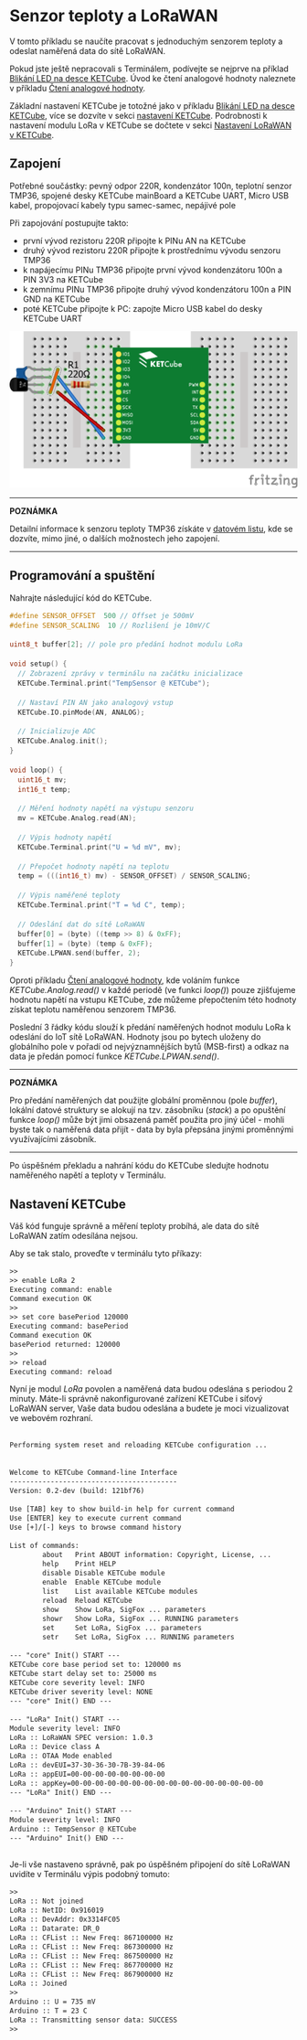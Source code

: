 # Senzor teploty a LoRaWAN

V tomto příkladu se naučíte pracovat s jednoduchým senzorem teploty a odeslat naměřená data do sítě LoRaWAN. 

Pokud jste ještě nepracovali s Terminálem, podívejte se nejprve na příklad [Blikání LED na desce KETCube](example_onBoardLED.md). Úvod ke čtení analogové hodnoty naleznete v příkladu [Čtení analogové hodnoty](example_analogRead.md).

Základní nastavení KETCube je totožné jako v příkladu [Blikání LED na desce KETCube](example_onBoardLED.md), více se dozvíte v sekci [nastavení KETCube](settings.md). Podrobnosti k nastavení modulu LoRa v KETCube se dočtete v sekci [Nastavení LoRaWAN v KETCube](lorawan.md).

## Zapojení

Potřebné součástky: pevný odpor 220R, kondenzátor 100n, teplotní senzor TMP36, spojené desky KETCube mainBoard a KETCube UART, Micro USB kabel, propojovací kabely typu samec-samec, nepájivé pole

Při zapojování postupujte takto:
  * první vývod rezistoru 220R připojte k PINu AN na KETCube
  * druhý vývod rezistoru 220R připojte k prostřednímu vývodu senzoru TMP36
  * k napájecímu PINu TMP36 připojte první vývod kondenzátoru 100n a PIN 3V3 na KETCube
  * k zemnímu PINu TMP36 připojte druhý vývod kondenzátoru 100n a PIN GND na KETCube
  * poté KETCube připojte k PC: zapojte Micro USB kabel do desky KETCube UART

![zapojeni](img/temperatureSensor.png)

---
**POZNÁMKA**

Detailní informace k senzoru teploty TMP36 získáte v [datovém listu](../files/datasheet/TMP35_36_37-1504323.pdf), kde se dozvíte, mimo jiné, o dalších možnostech jeho zapojení.

---

## Programování a spuštění

Nahrajte následující kód do KETCube.

```c
#define SENSOR_OFFSET  500 // Offset je 500mV
#define SENSOR_SCALING  10 // Rozlišení je 10mV/C

uint8_t buffer[2]; // pole pro předání hodnot modulu LoRa

void setup() {
  // Zobrazení zprávy v terminálu na začátku inicializace
  KETCube.Terminal.print("TempSensor @ KETCube");

  // Nastaví PIN AN jako analogový vstup
  KETCube.IO.pinMode(AN, ANALOG);

  // Inicializuje ADC
  KETCube.Analog.init();
}

void loop() {
  uint16_t mv;
  int16_t temp;
  
  // Měření hodnoty napětí na výstupu senzoru
  mv = KETCube.Analog.read(AN);
  
  // Výpis hodnoty napětí
  KETCube.Terminal.print("U = %d mV", mv);

  // Přepočet hodnoty napětí na teplotu
  temp = (((int16_t) mv) - SENSOR_OFFSET) / SENSOR_SCALING;

  // Výpis naměřené teploty
  KETCube.Terminal.print("T = %d C", temp);

  // Odeslání dat do sítě LoRaWAN
  buffer[0] = (byte) ((temp >> 8) & 0xFF);
  buffer[1] = (byte) (temp & 0xFF);
  KETCube.LPWAN.send(buffer, 2);
}
```

Oproti příkladu [Čtení analogové hodnoty](example_analogRead.md), kde voláním funkce *KETCube.Analog.read()* v každé periodě (ve funkci *loop()*) pouze zjišťujeme hodnotu napětí na vstupu KETCube, zde můžeme přepočtením této hodnoty získat teplotu naměřenou senzorem TMP36.

Poslední 3 řádky kódu slouží k předání naměřených hodnot modulu LoRa k odeslání do IoT sítě LoRaWAN. Hodnoty jsou po bytech uloženy do globálního pole v pořadí od nejvýznamnějších bytů (MSB-first) a odkaz na data je předán pomocí funkce *KETCube.LPWAN.send()*.

---
**POZNÁMKA**

Pro předání naměřených dat použijte globální proměnnou (pole *buffer*), lokální datové struktury se alokují na tzv. zásobníku (*stack*) a po opuštění funkce *loop()* může být jimi obsazená paměť použita pro jiný účel - mohli byste tak o naměřená data přijít - data by byla přepsána jinými proměnnými využívajícími zásobník.

---

Po úspěšném překladu a nahrání kódu do KETCube sledujte hodnotu naměřeného napětí a teploty v Terminálu.

## Nastavení KETCube

Váš kód funguje správně a měření teploty probíhá, ale data do sítě LoRaWAN zatím odesílána nejsou.

Aby se tak stalo, proveďte v terminálu tyto příkazy:

```
>>
>> enable LoRa 2
Executing command: enable
Command execution OK
>>
>> set core basePeriod 120000
Executing command: basePeriod
Command execution OK
basePeriod returned: 120000
>>
>> reload
Executing command: reload

```

Nyní je modul *LoRa* povolen a naměřená data budou odeslána s periodou 2 minuty. Máte-li správně nakonfigurované zařízení KETCube i síťový LoRaWAN server, Vaše data budou odeslána a budete je moci vizualizovat ve webovém rozhraní.

```

Performing system reset and reloading KETCube configuration ...


Welcome to KETCube Command-line Interface
-----------------------------------------
Version: 0.2-dev (build: 121bf76)

Use [TAB] key to show build-in help for current command
Use [ENTER] key to execute current command
Use [+]/[-] keys to browse command history

List of commands:
        about   Print ABOUT information: Copyright, License, ...
        help    Print HELP
        disable Disable KETCube module
        enable  Enable KETCube module
        list    List available KETCube modules
        reload  Reload KETCube
        show    Show LoRa, SigFox ... parameters
        showr   Show LoRa, SigFox ... RUNNING parameters
        set     Set LoRa, SigFox ... parameters
        setr    Set LoRa, SigFox ... RUNNING parameters

--- "core" Init() START ---
KETCube core base period set to: 120000 ms
KETCube start delay set to: 25000 ms
KETCube core severity level: INFO
KETCube driver severity level: NONE
--- "core" Init() END ---

--- "LoRa" Init() START ---
Module severity level: INFO
LoRa :: LoRaWAN SPEC version: 1.0.3
LoRa :: Device class A
LoRa :: OTAA Mode enabled
LoRa :: devEUI=37-30-36-30-7B-39-84-06
LoRa :: appEUI=00-00-00-00-00-00-00-00
LoRa :: appKey=00-00-00-00-00-00-00-00-00-00-00-00-00-00-00-00
--- "LoRa" Init() END ---

--- "Arduino" Init() START ---
Module severity level: INFO
Arduino :: TempSensor @ KETCube
--- "Arduino" Init() END ---


```

Je-li vše nastaveno správně, pak po úspěšném připojení do sítě LoRaWAN uvidíte v Terminálu výpis podobný tomuto:

```
>>
LoRa :: Not joined
LoRa :: NetID: 0x916019
LoRa :: DevAddr: 0x3314FC05
LoRa :: Datarate: DR_0
LoRa :: CFList :: New Freq: 867100000 Hz
LoRa :: CFList :: New Freq: 867300000 Hz
LoRa :: CFList :: New Freq: 867500000 Hz
LoRa :: CFList :: New Freq: 867700000 Hz
LoRa :: CFList :: New Freq: 867900000 Hz
LoRa :: Joined
>>
Arduino :: U = 735 mV
Arduino :: T = 23 C
LoRa :: Transmitting sensor data: SUCCESS
>>
```

